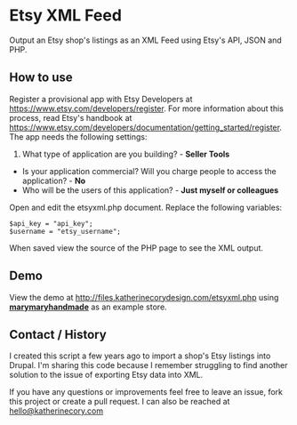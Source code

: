 # Etsy XML Feed

Output an Etsy shop's listings as an XML Feed using Etsy's API, JSON and PHP.

How to use
----------

Register a provisional app with Etsy Developers at https://www.etsy.com/developers/register. For more information about this process, read Etsy's handbook at https://www.etsy.com/developers/documentation/getting_started/register. The app needs the following settings:

1. What type of application are you building? - **Seller Tools**
- Is your application commercial? Will you charge people to access the application? - **No**
- Who will be the users of this application? - **Just myself or colleagues**

Open and edit the etsyxml.php document. Replace the following variables:

    $api_key = "api_key";
    $username = "etsy_username";

When saved view the source of the PHP page to see the XML output.

Demo
----------

View the demo at http://files.katherinecorydesign.com/etsyxml.php using **[marymaryhandmade](http://www.etsy.com/shop/marymaryhandmade)** as an example store.

Contact / History
----------

I created this script a few years ago to import a shop's Etsy listings into Drupal. I'm sharing this code because I remember struggling to find another solution to the issue of exporting Etsy data into XML.

If you have any questions or improvements feel free to leave an issue, fork this project or create a pull request. I can also be reached at hello@katherinecory.com
